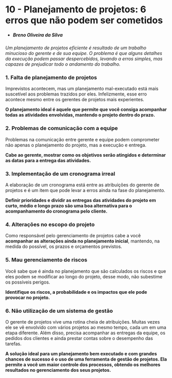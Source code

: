 # 10 - Planejamento de projetos: 6 erros que não podem ser cometidos
- ##### Breno Oliveira da Silva

*Um planejamento de projetos eficiente é resultado de um trabalho minucioso do gerente e de sua equipe. 
O problema é que alguns detalhes da execução podem passar despercebidos, levando a erros simples, mas 
capazes de prejudicar todo o andamento do trabalho.*

### 1. Falta de planejamento de projetos
Imprevistos acontecem, mas um planejamento mal-executado está mais suscetível aos problemas trazidos por eles. 
Infelizmente, esse erro acontece mesmo entre os gerentes de projetos mais experientes.

**O planejamento ideal é aquele que permite que você consiga acompanhar todas as atividades envolvidas, mantendo 
o projeto dentro do prazo.**

### 2. Problemas de comunicação com a equipe
Problemas na comunicação entre gerente e equipe podem comprometer não apenas o planejamento do projeto, mas a execução 
e entrega.

**Cabe ao gerente, mostrar como os objetivos serão atingidos e determinar as datas para a entrega das atividades.**

### 3. Implementação de um cronograma irreal
A elaboração de um cronograma está entre as atribuições do gerente de projetos e é um item que pode levar a erros 
ainda na fase do planejamento.

**Definir prioridades e dividir as entregas das atividades do projeto em curto, médio e longo prazo são uma 
boa alternativa para o acompanhamento do cronograma pelo cliente.**

### 4. Alterações no escopo do projeto
Como responsável pelo gerenciamento de projetos cabe a você **acompanhar as alterações ainda no planejamento inicial**, 
mantendo, na medida do possível, os prazos e orçamentos previstos.

### 5. Mau gerenciamento de riscos
Você sabe que é ainda no planejamento que são calculados os riscos e que eles podem se modificar ao longo do 
projeto, desse modo, não subestime os possíveis perigos.

**Identifique os riscos, a probabilidade e os impactos que ele pode provocar no projeto.**

### 6. Não utilização de um sistema de gestão
O gerente de projetos vive uma rotina cheia de atribuições. Muitas vezes ele se vê envolvido com vários projetos ao mesmo 
tempo, cada um em uma etapa diferente. Além disso, precisa acompanhar as entregas da equipe, os pedidos dos clientes e ainda 
prestar contas sobre o desempenho das tarefas.

**A solução ideal para um planejamento bem executado e com grandes chances de sucesso é o uso de uma ferramenta de gestão 
de projetos. Ela permite a você um maior controle dos processos, obtendo os melhores resultados no gerenciamento dos seus 
projetos.**
